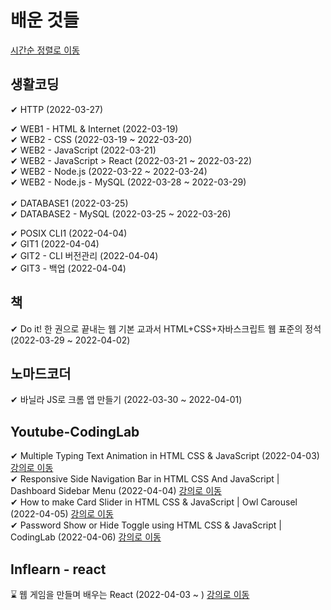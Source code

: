 # 배운 것들 
[시간순 정렬로 이동](https://github.com/PhysicksKim/TIL/blob/main/README_sequential.md)

## 생활코딩

✔ HTTP (2022-03-27) <br>

✔ WEB1 - HTML & Internet (2022-03-19) <br>
✔ WEB2 - CSS (2022-03-19 ~ 2022-03-20) <br>
✔ WEB2 - JavaScript (2022-03-21) <br>
✔ WEB2 - JavaScript > React (2022-03-21 ~ 2022-03-22) <br>
✔ WEB2 - Node.js (2022-03-22 ~ 2022-03-24) <br>
✔ WEB2 - Node.js - MySQL (2022-03-28 ~ 2022-03-29) <br>
<br>
✔ DATABASE1 (2022-03-25) <br>
✔ DATABASE2 - MySQL (2022-03-25 ~ 2022-03-26) <br>
  
✔ POSIX CLI1 (2022-04-04)  
✔ GIT1 (2022-04-04)  
✔ GIT2 - CLI 버전관리 (2022-04-04)  
✔ GIT3 - 백업 (2022-04-04)  
  
  
## 책

✔ Do it! 한 권으로 끝내는 웹 기본 교과서 HTML+CSS+자바스크립트 웹 표준의 정석 (2022-03-29 ~ 2022-04-02) <br>

## 노마드코더

✔ 바닐라 JS로 크롬 앱 만들기 (2022-03-30 ~ 2022-04-01) 

## Youtube-CodingLab
✔ Multiple Typing Text Animation in HTML CSS & JavaScript (2022-04-03) [강의로 이동](https://www.youtube.com/watch?v=nxoHR9lltK0&list=PLImJ3umGjxdAuARwziklrT2QEELizOMtr&index=31)  
✔ Responsive Side Navigation Bar in HTML CSS And JavaScript | Dashboard Sidebar Menu (2022-04-04) [강의로 이동](https://www.youtube.com/watch?v=wEfaoAa99XY)   
✔ How to make Card Slider in HTML CSS & JavaScript | Owl Carousel (2022-04-05) [강의로 이동](https://www.youtube.com/watch?v=BKKcGb80MOs)   
✔ Password Show or Hide Toggle using HTML CSS & JavaScript | CodingLab (2022-04-06) [강의로 이동](https://www.youtube.com/watch?v=aIff0nalld0)    

## Inflearn - react
⌛ 웹 게임을 만들며 배우는 React (2022-04-03 ~ ) [강의로 이동](https://www.inflearn.com/course/web-game-react)  

